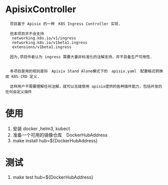 # ApisixController
```text
  项目基于 Apisix 的一种　K8S Ingress Controller 实现.

  但本项目并不会支持
   networking.k8s.io/v1/ingress
   networking.k8s.io/v1beta1.ingress
   extensions/v1beta1.ingress
  
  因为,项目作者认为 ingress 需要大量非标准化的注解支持，并不具备生产可用性.


  本项目是用的规则是将　Apisix Stand Alone模式下的　apisix.yaml　配置格式转换成 K8S CRD 定义.
  
  这样用户不需要理解任何注解，就可以无缝使用 apisix提供的各种插件能力，包括开发的任何自定义插件

```
# 使用
  1. 安装 docker ,helm3, kubect
  2. 准备一个可用的镜像仓库　DockerHubAddress
  3. make install hub=${DockerHubAddress}

# 测试
  1. make test hub=${DockerHubAddress}